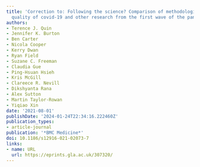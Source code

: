 ```yaml
---
title: 'Correction to: Following the science? Comparison of methodological and reporting
  quality of covid-19 and other research from the first wave of the pandemic'
authors:
- Terence J. Quin
- Jennifer K. Burton
- Ben Carter
- Nicola Cooper
- Kerry Dwan
- Ryan Field
- Suzane C. Freeman
- Claudia Gue
- Ping-Hsuan Hsieh
- Kris McGill
- Clareece R. Nevill
- Dikshyanta Rana
- Alex Sutton
- Martin Taylor-Rowan
- Yiqiao Xin
date: '2021-08-01'
publishDate: '2024-01-24T22:34:16.222460Z'
publication_types:
- article-journal
publication: '*BMC Medicine*'
doi: 10.1186/s12916-021-02073-7
links:
- name: URL
  url: https://eprints.gla.ac.uk/307320/
---
```

